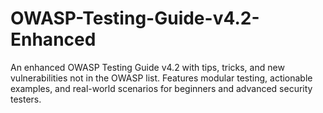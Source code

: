 # OWASP-Testing-Guide-v4.2-Enhanced
An enhanced OWASP Testing Guide v4.2 with tips, tricks, and new vulnerabilities not in the OWASP list. Features modular testing, actionable examples, and real-world scenarios for beginners and advanced security testers.
